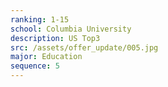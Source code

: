 ```yaml
---
ranking: 1-15
school: Columbia University
description: US Top3
src: /assets/offer_update/005.jpg
major: Education
sequence: 5
---
```

